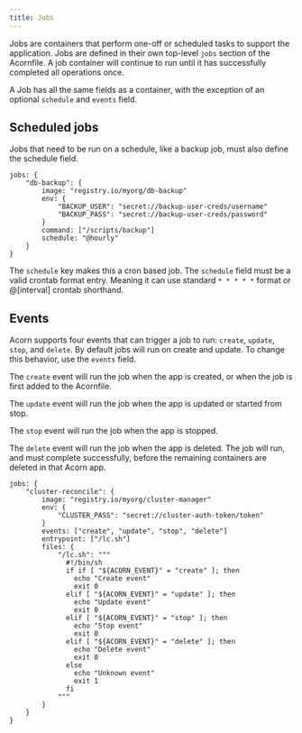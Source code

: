 ```yaml
---
title: Jobs
---
```


Jobs are containers that perform one-off or scheduled tasks to support the application. Jobs are defined in their own top-level `jobs` section of the Acornfile. A job container will continue to run until it has successfully completed all operations once.

A Job has all the same fields as a container, with the exception of an optional `schedule` and `events` field.

## Scheduled jobs

Jobs that need to be run on a schedule, like a backup job, must also define the schedule field.

```acorn
jobs: {
    "db-backup": {
        image: "registry.io/myorg/db-backup"
        env: {
            "BACKUP_USER": "secret://backup-user-creds/username"
            "BACKUP_PASS": "secret://backup-user-creds/password"
        }
        command: ["/scripts/backup"]
        schedule: "@hourly"
    }
}
```

The `schedule` key makes this a cron based job. The `schedule` field must be a valid crontab format entry. Meaning it can use standard `* * * * *` format or @[interval] crontab shorthand.

## Events

Acorn supports four events that can trigger a job to run: `create`, `update`, `stop`, and `delete`. By default jobs will run on create and update. To change this behavior, use the `events` field.

The `create` event will run the job when the app is created, or when the job is first added to the Acornfile.

The `update` event will run the job when the app is updated or started from stop.

The `stop` event will run the job when the app is stopped.

The `delete` event will run the job when the app is deleted. The job will run, and must complete successfully, before the remaining containers are deleted in that Acorn app.

```acorn
jobs: {
    "cluster-reconcile": {
        image: "registry.io/myorg/cluster-manager"
        env: {
            "CLUSTER_PASS": "secret://cluster-auth-token/token"
        }
        events: ["create", "update", "stop", "delete"]
        entrypoint: ["/lc.sh"]
        files: {
            "/lc.sh": """
              #!/bin/sh
              if if [ "${ACORN_EVENT}" = "create" ]; then
                echo "Create event"
                exit 0
              elif [ "${ACORN_EVENT}" = "update" ]; then
                echo "Update event"
                exit 0
              elif [ "${ACORN_EVENT}" = "stop" ]; then
                echo "Stop event"
                exit 0
              elif [ "${ACORN_EVENT}" = "delete" ]; then
                echo "Delete event"
                exit 0
              else
                echo "Unknown event"
                exit 1
              fi
            """
        }
    }
}
```
